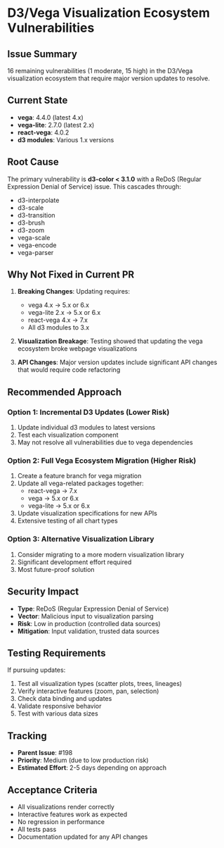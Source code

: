 # D3/Vega Visualization Ecosystem Vulnerabilities

## Issue Summary

16 remaining vulnerabilities (1 moderate, 15 high) in the D3/Vega visualization ecosystem that require major version updates to resolve.

## Current State

- **vega**: 4.4.0 (latest 4.x)
- **vega-lite**: 2.7.0 (latest 2.x)
- **react-vega**: 4.0.2
- **d3 modules**: Various 1.x versions

## Root Cause

The primary vulnerability is **d3-color < 3.1.0** with a ReDoS (Regular Expression Denial of Service) issue. This cascades through:
- d3-interpolate
- d3-scale
- d3-transition
- d3-brush
- d3-zoom
- vega-scale
- vega-encode
- vega-parser

## Why Not Fixed in Current PR

1. **Breaking Changes**: Updating requires:
   - vega 4.x → 5.x or 6.x
   - vega-lite 2.x → 5.x or 6.x
   - react-vega 4.x → 7.x
   - All d3 modules to 3.x

2. **Visualization Breakage**: Testing showed that updating the vega ecosystem broke webpage visualizations

3. **API Changes**: Major version updates include significant API changes that would require code refactoring

## Recommended Approach

### Option 1: Incremental D3 Updates (Lower Risk)
1. Update individual d3 modules to latest versions
2. Test each visualization component
3. May not resolve all vulnerabilities due to vega dependencies

### Option 2: Full Vega Ecosystem Migration (Higher Risk)
1. Create a feature branch for vega migration
2. Update all vega-related packages together:
   - react-vega → 7.x
   - vega → 5.x or 6.x
   - vega-lite → 5.x or 6.x
3. Update visualization specifications for new APIs
4. Extensive testing of all chart types

### Option 3: Alternative Visualization Library
1. Consider migrating to a more modern visualization library
2. Significant development effort required
3. Most future-proof solution

## Security Impact

- **Type**: ReDoS (Regular Expression Denial of Service)
- **Vector**: Malicious input to visualization parsing
- **Risk**: Low in production (controlled data sources)
- **Mitigation**: Input validation, trusted data sources

## Testing Requirements

If pursuing updates:
1. Test all visualization types (scatter plots, trees, lineages)
2. Verify interactive features (zoom, pan, selection)
3. Check data binding and updates
4. Validate responsive behavior
5. Test with various data sizes

## Tracking

- **Parent Issue**: #198
- **Priority**: Medium (due to low production risk)
- **Estimated Effort**: 2-5 days depending on approach

## Acceptance Criteria

- All visualizations render correctly
- Interactive features work as expected
- No regression in performance
- All tests pass
- Documentation updated for any API changes